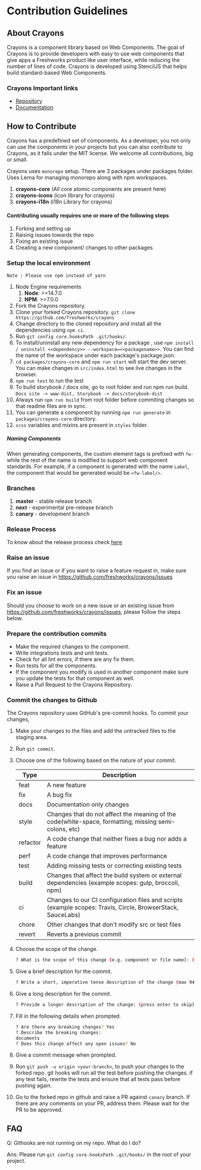 # Contribution Guidelines

## About Crayons

Crayons is a component library based on Web Components. The goal of Crayons is to provide developers with easy to use web components that give apps a Freshworks product like user interface, while reducing the number of lines of code. Crayons is developed using StencilJS that helps build standard-based Web Components.

### Crayons Important links

- [Repository](https://github.com/freshworks/crayons)
- [Documentation](https://crayons-v3.netlify.app)

## How to Contribute

Crayons has a predefined set of components. As a developer, you not only can use the components in your projects but you can also contribute to Crayons, as it falls under the MIT license. We welcome all contributions, big or small.

Crayons uses `monorepo` setup. There are 3 packages under packages folder. Uses Lerna for managing monorepo along with npm workspaces. 
1. **crayons-core** (All core atomic components are present here)
2. **crayons-icons** (icon library for crayons)
3. **crayons-i18n** (i18n Library for crayons)


#### Contributing usually requires one or more of the following steps

1. Forking and setting up
2. Raising issues towards the repo
3. Fixing an existing issue
4. Creating a new component/ changes to other packages

### Setup the local environment

`Note : Please use npm instead of yarn`

1. Node Engine requirements
   1. **Node**: >=14.7.0
   2. **NPM**: >=7.0.0
2. Fork the Crayons repository.
3. Clone your forked Crayons repository. ```git clone https://github.com/freshworks/crayons```
4. Change directory to the cloned repository and install all the dependencies using `npm ci`.
5. Run `git config core.hooksPath .git/hooks/`.
6. To install/uninstall any new dependency for a package , use `npm install / uninstall <<dependency>> --workspace=<<packagename>>`. You can find the name of the workspace under each package's package.json.
7. `cd packages/crayons-core` and `npm run start` will start the dev server. You can make changes in `src/index.html` to see live changes in the browser.
8. `npm run test` to run the test
9. To build storybook / docs site, go to root folder and run npm run build. `Docs site -> www-dist, Storybook -> docs/storybook-dist`
10. Always run `npm run build` from root folder before commiting changes so that readme files are in sync.
11. You can generate a component by running `npm run generate` in `packages/crayons-core` directory.
12. `scss` variables and mixins are present in `styles` folder.

##### Naming Components

When generating components, the custom element tags is prefixed with `fw-` while the rest of the name is modified to support web component standards. For example, if a component is generated with the name `Label`, the component that would be generated would be `<fw-label/>`.


### Branches

1. **master** - stable release branch
2. **next** - experimental pre-release branch
3. **canary** - development branch


### Release Process

To know about the release process check [here](RELEASE_PROCESS.md)
   
### Raise an issue

If you find an issue or if you want to raise a feature request in, make sure you raise an issue in <https://github.com/freshworks/crayons/issues>

### Fix an issue

Should you choose to work on a new issue or an existing issue from <https://github.com/freshworks/crayons/issues>, please follow the steps below.

### Prepare the contribution commits

- Make the required changes to the component.
- Write integrations tests and unit tests.
- Check for all lint errors, if there are any fix them.
- Run tests for all the components.
- If the component you modify is used in another component make sure you update the tests for that component as well.
- Raise a Pull Request to the Crayons Repository.

### Commit the changes to Github

The Crayons repository uses GitHub's pre-commit hooks. To commit your changes,

1. Make your changes to the files and add the untracked files to the staging area.

2. Run `git commit`.

3. Choose one of the following based on the nature of your commit.

    | Type      |   Description |
    |-------    |--------------|
    |  feat     |   A new feature |
    |  fix      |   A bug fix |
    |  docs     |   Documentation only changes |
    |  style    |   Changes that do not affect the meaning of the code(white-space, formatting, missing      semi-colons, etc) |
    |  refactor |   A code change that neither fixes a bug nor adds a feature |
    |  perf     |   A code change that improves performance |
    |  test     |   Adding missing tests or correcting existing tests |
    |  build    |   Changes that affect the build system or external dependencies (example scopes: gulp, broccoli, npm) |
    |  ci       |   Changes to our CI configuration files and scripts (example scopes: Travis, Circle, BrowserStack, SauceLabs) |
    |  chore    |   Other changes that don't modify src or test files |
    |  revert   |   Reverts a previous commit |

4. Choose the scope of the change.

    ```bash
    ? What is the scope of this change (e.g. component or file name): (press enter to skip)
    ```

5. Give a brief description for the commit.

    ```bash
    ? Write a short, imperative tense description of the change (max 94 chars):
    ```

6. Give a long description for the commit.

    ```bash
    ? Provide a longer description of the change: (press enter to skip)
    ```

7. Fill in the following details when prompted.

    ```bash
    ? Are there any breaking changes? Yes
    ? Describe the breaking changes:
    documents
    ? Does this change affect any open issues? No
    ```

8. Give a commit message when prompted.

9. Run `git push -u origin <your-branch>`, to push your changes to the forked repo. git hooks will run all the test before pushing the changes. if any test fails, rewrite the tests and ensure that all tests pass before pushing again.

10. Go to the forked repo in github and raise a PR against `canary` branch. If there are any comments on your PR, address them. Please wait for the PR to be approved.

## FAQ

Q: Githooks are not running on my repo. What do I do?

Ans: Please run `git config core.hooksPath .git/hooks/` in the root of your project.
